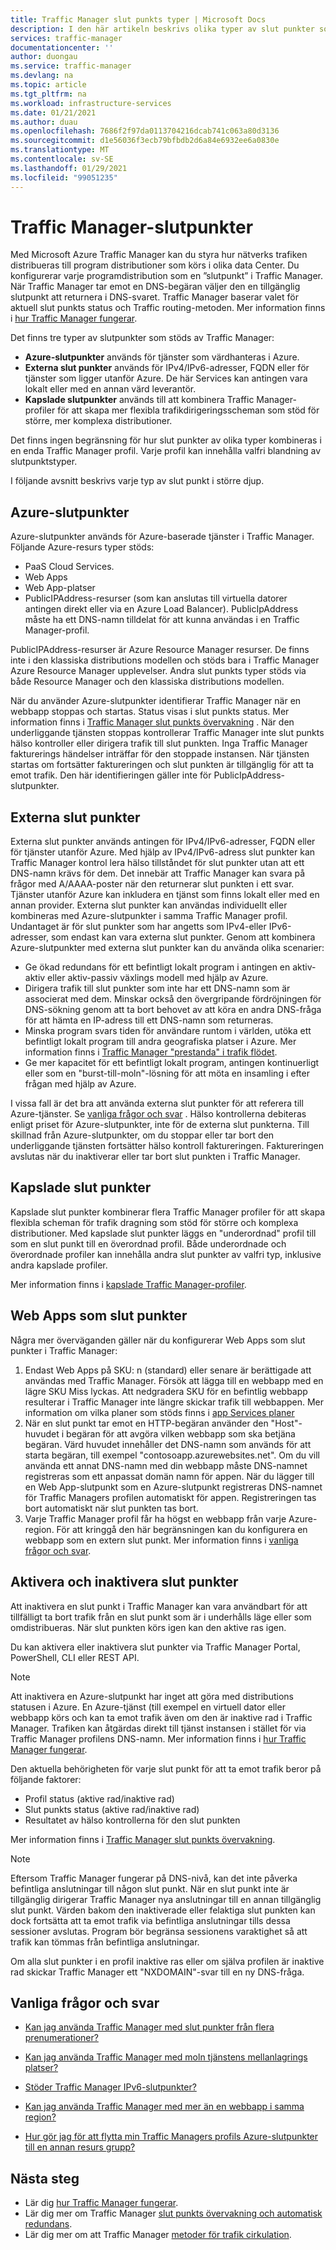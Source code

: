 ```yaml
---
title: Traffic Manager slut punkts typer | Microsoft Docs
description: I den här artikeln beskrivs olika typer av slut punkter som kan användas med Azure Traffic Manager
services: traffic-manager
documentationcenter: ''
author: duongau
ms.service: traffic-manager
ms.devlang: na
ms.topic: article
ms.tgt_pltfrm: na
ms.workload: infrastructure-services
ms.date: 01/21/2021
ms.author: duau
ms.openlocfilehash: 7686f2f97da0113704216dcab741c063a80d3136
ms.sourcegitcommit: d1e56036f3ecb79bfbdb2d6a84e6932ee6a0830e
ms.translationtype: MT
ms.contentlocale: sv-SE
ms.lasthandoff: 01/29/2021
ms.locfileid: "99051235"
---
```

# <a name="traffic-manager-endpoints"></a>Traffic Manager-slutpunkter

Med Microsoft Azure Traffic Manager kan du styra hur nätverks trafiken distribueras till program distributioner som körs i olika data Center. Du konfigurerar varje programdistribution som en ”slutpunkt” i Traffic Manager. När Traffic Manager tar emot en DNS-begäran väljer den en tillgänglig slutpunkt att returnera i DNS-svaret. Traffic Manager baserar valet för aktuell slut punkts status och Traffic routing-metoden. Mer information finns i [hur Traffic Manager fungerar](traffic-manager-how-it-works.md).

Det finns tre typer av slutpunkter som stöds av Traffic Manager:

* **Azure-slutpunkter** används för tjänster som värdhanteras i Azure.
* **Externa slut punkter** används för IPv4/IPv6-adresser, FQDN eller för tjänster som ligger utanför Azure. De här Services kan antingen vara lokalt eller med en annan värd leverantör.
* **Kapslade slutpunkter** används till att kombinera Traffic Manager-profiler för att skapa mer flexibla trafikdirigeringsscheman som stöd för större, mer komplexa distributioner.

Det finns ingen begränsning för hur slut punkter av olika typer kombineras i en enda Traffic Manager profil. Varje profil kan innehålla valfri blandning av slutpunktstyper.

I följande avsnitt beskrivs varje typ av slut punkt i större djup.

## <a name="azure-endpoints"></a>Azure-slutpunkter

Azure-slutpunkter används för Azure-baserade tjänster i Traffic Manager. Följande Azure-resurs typer stöds:

* PaaS Cloud Services.
* Web Apps
* Web App-platser
* PublicIPAddress-resurser (som kan anslutas till virtuella datorer antingen direkt eller via en Azure Load Balancer). PublicIpAddress måste ha ett DNS-namn tilldelat för att kunna användas i en Traffic Manager-profil.

PublicIPAddress-resurser är Azure Resource Manager resurser. De finns inte i den klassiska distributions modellen och stöds bara i Traffic Manager Azure Resource Manager upplevelser. Andra slut punkts typer stöds via både Resource Manager och den klassiska distributions modellen.

När du använder Azure-slutpunkter identifierar Traffic Manager när en webbapp stoppas och startas. Status visas i slut punkts status. Mer information finns i [Traffic Manager slut punkts övervakning](traffic-manager-monitoring.md#endpoint-and-profile-status) . När den underliggande tjänsten stoppas kontrollerar Traffic Manager inte slut punkts hälso kontroller eller dirigera trafik till slut punkten. Inga Traffic Manager fakturerings händelser inträffar för den stoppade instansen. När tjänsten startas om fortsätter faktureringen och slut punkten är tillgänglig för att ta emot trafik. Den här identifieringen gäller inte för PublicIpAddress-slutpunkter.

## <a name="external-endpoints"></a>Externa slut punkter

Externa slut punkter används antingen för IPv4/IPv6-adresser, FQDN eller för tjänster utanför Azure. Med hjälp av IPv4/IPv6-adress slut punkter kan Traffic Manager kontrol lera hälso tillståndet för slut punkter utan att ett DNS-namn krävs för dem. Det innebär att Traffic Manager kan svara på frågor med A/AAAA-poster när den returnerar slut punkten i ett svar. Tjänster utanför Azure kan inkludera en tjänst som finns lokalt eller med en annan provider. Externa slut punkter kan användas individuellt eller kombineras med Azure-slutpunkter i samma Traffic Manager profil. Undantaget är för slut punkter som har angetts som IPv4-eller IPv6-adresser, som endast kan vara externa slut punkter. Genom att kombinera Azure-slutpunkter med externa slut punkter kan du använda olika scenarier:

* Ge ökad redundans för ett befintligt lokalt program i antingen en aktiv-aktiv eller aktiv-passiv växlings modell med hjälp av Azure. 
* Dirigera trafik till slut punkter som inte har ett DNS-namn som är associerat med dem. Minskar också den övergripande fördröjningen för DNS-sökning genom att ta bort behovet av att köra en andra DNS-fråga för att hämta en IP-adress till ett DNS-namn som returneras.
* Minska program svars tiden för användare runtom i världen, utöka ett befintligt lokalt program till andra geografiska platser i Azure. Mer information finns i [Traffic Manager "prestanda" i trafik flödet](traffic-manager-routing-methods.md#performance).
* Ge mer kapacitet för ett befintligt lokalt program, antingen kontinuerligt eller som en "burst-till-moln"-lösning för att möta en insamling i efter frågan med hjälp av Azure.

I vissa fall är det bra att använda externa slut punkter för att referera till Azure-tjänster. Se [vanliga frågor och svar](traffic-manager-faqs.md#traffic-manager-endpoints) . Hälso kontrollerna debiteras enligt priset för Azure-slutpunkter, inte för de externa slut punkterna. Till skillnad från Azure-slutpunkter, om du stoppar eller tar bort den underliggande tjänsten fortsätter hälso kontroll faktureringen. Faktureringen avslutas när du inaktiverar eller tar bort slut punkten i Traffic Manager.

## <a name="nested-endpoints"></a>Kapslade slut punkter

Kapslade slut punkter kombinerar flera Traffic Manager profiler för att skapa flexibla scheman för trafik dragning som stöd för större och komplexa distributioner. Med kapslade slut punkter läggs en "underordnad" profil till som en slut punkt till en överordnad profil. Både underordnade och överordnade profiler kan innehålla andra slut punkter av valfri typ, inklusive andra kapslade profiler. 

Mer information finns i [kapslade Traffic Manager-profiler](traffic-manager-nested-profiles.md).

## <a name="web-apps-as-endpoints"></a>Web Apps som slut punkter

Några mer överväganden gäller när du konfigurerar Web Apps som slut punkter i Traffic Manager:

1. Endast Web Apps på SKU: n (standard) eller senare är berättigade att användas med Traffic Manager. Försök att lägga till en webbapp med en lägre SKU Miss lyckas. Att nedgradera SKU för en befintlig webbapp resulterar i Traffic Manager inte längre skickar trafik till webbappen. Mer information om vilka planer som stöds finns i [app Services planer](https://azure.microsoft.com/pricing/details/app-service/plans/)
2. När en slut punkt tar emot en HTTP-begäran använder den "Host"-huvudet i begäran för att avgöra vilken webbapp som ska betjäna begäran. Värd huvudet innehåller det DNS-namn som används för att starta begäran, till exempel "contosoapp.azurewebsites.net". Om du vill använda ett annat DNS-namn med din webbapp måste DNS-namnet registreras som ett anpassat domän namn för appen. När du lägger till en Web App-slutpunkt som en Azure-slutpunkt registreras DNS-namnet för Traffic Managers profilen automatiskt för appen. Registreringen tas bort automatiskt när slut punkten tas bort.
3. Varje Traffic Manager profil får ha högst en webbapp från varje Azure-region. För att kringgå den här begränsningen kan du konfigurera en webbapp som en extern slut punkt. Mer information finns i [vanliga frågor och svar](traffic-manager-faqs.md#traffic-manager-endpoints).

## <a name="enabling-and-disabling-endpoints"></a>Aktivera och inaktivera slut punkter

Att inaktivera en slut punkt i Traffic Manager kan vara användbart för att tillfälligt ta bort trafik från en slut punkt som är i underhålls läge eller som omdistribueras. När slut punkten körs igen kan den aktive ras igen.

Du kan aktivera eller inaktivera slut punkter via Traffic Manager Portal, PowerShell, CLI eller REST API.

> [!NOTE]
> Att inaktivera en Azure-slutpunkt har inget att göra med distributions statusen i Azure. En Azure-tjänst (till exempel en virtuell dator eller webbapp körs och kan ta emot trafik även om den är inaktive rad i Traffic Manager. Trafiken kan åtgärdas direkt till tjänst instansen i stället för via Traffic Manager profilens DNS-namn. Mer information finns i [hur Traffic Manager fungerar](traffic-manager-how-it-works.md).

Den aktuella behörigheten för varje slut punkt för att ta emot trafik beror på följande faktorer:

* Profil status (aktive rad/inaktive rad)
* Slut punkts status (aktive rad/inaktive rad)
* Resultatet av hälso kontrollerna för den slut punkten

Mer information finns i [Traffic Manager slut punkts övervakning](traffic-manager-monitoring.md#endpoint-and-profile-status).

> [!NOTE]
> Eftersom Traffic Manager fungerar på DNS-nivå, kan det inte påverka befintliga anslutningar till någon slut punkt. När en slut punkt inte är tillgänglig dirigerar Traffic Manager nya anslutningar till en annan tillgänglig slut punkt. Värden bakom den inaktiverade eller felaktiga slut punkten kan dock fortsätta att ta emot trafik via befintliga anslutningar tills dessa sessioner avslutas. Program bör begränsa sessionens varaktighet så att trafik kan tömmas från befintliga anslutningar.

Om alla slut punkter i en profil inaktive ras eller om själva profilen är inaktive rad skickar Traffic Manager ett "NXDOMAIN"-svar till en ny DNS-fråga.

## <a name="faqs"></a>Vanliga frågor och svar

* [Kan jag använda Traffic Manager med slut punkter från flera prenumerationer?](./traffic-manager-faqs.md#can-i-use-traffic-manager-with-endpoints-from-multiple-subscriptions)

* [Kan jag använda Traffic Manager med moln tjänstens mellanlagrings platser?](./traffic-manager-faqs.md#can-i-use-traffic-manager-with-cloud-service-staging-slots)

* [Stöder Traffic Manager IPv6-slutpunkter?](./traffic-manager-faqs.md#does-traffic-manager-support-ipv6-endpoints)

* [Kan jag använda Traffic Manager med mer än en webbapp i samma region?](./traffic-manager-faqs.md#can-i-use-traffic-manager-with-more-than-one-web-app-in-the-same-region)

* [Hur gör jag för att flytta min Traffic Managers profils Azure-slutpunkter till en annan resurs grupp?](./traffic-manager-faqs.md#how-do-i-move-my-traffic-manager-profiles-azure-endpoints-to-a-different-resource-group-or-subscription)

## <a name="next-steps"></a>Nästa steg

* Lär dig [hur Traffic Manager fungerar](traffic-manager-how-it-works.md).
* Lär dig mer om Traffic Manager [slut punkts övervakning och automatisk redundans](traffic-manager-monitoring.md).
* Lär dig mer om att Traffic Manager [metoder för trafik cirkulation](traffic-manager-routing-methods.md).